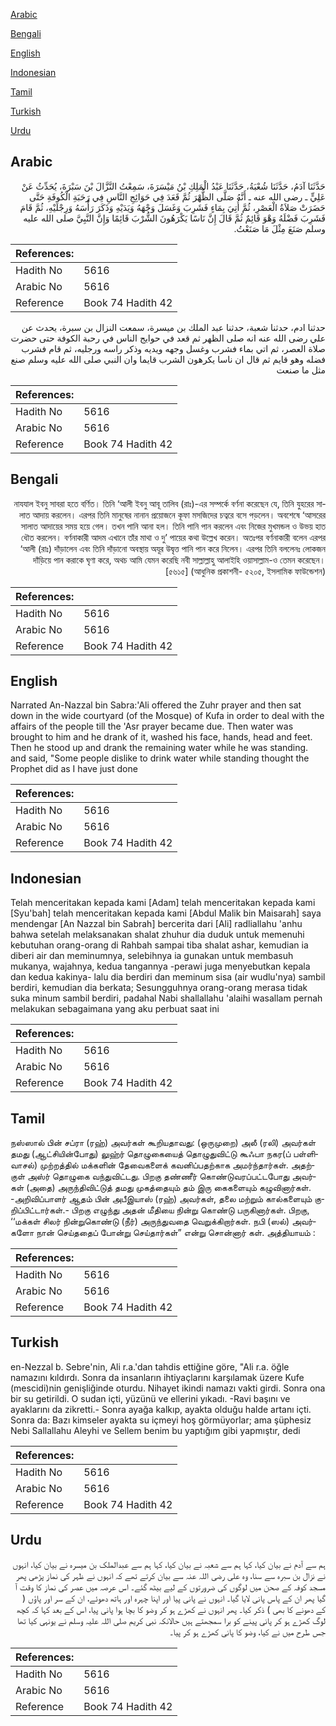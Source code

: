 [Arabic](#arabic)

[Bengali](#bengali)

[English](#english)

[Indonesian](#indonesian)

[Tamil](#tamil)

[Turkish](#turkish)

[Urdu](#urdu)

## Arabic


<div dir="rtl" lang="ar" style={{fontSize:'larger',backgroundColor:'#f8f9fa',padding:20}}>
حَدَّثَنَا آدَمُ، حَدَّثَنَا شُعْبَةُ، حَدَّثَنَا عَبْدُ الْمَلِكِ بْنُ مَيْسَرَةَ، سَمِعْتُ النَّزَّالَ بْنَ سَبْرَةَ، يُحَدِّثُ عَنْ عَلِيٍّ ـ رضى الله عنه ـ أَنَّهُ صَلَّى الظُّهْرَ ثُمَّ قَعَدَ فِي حَوَائِجِ النَّاسِ فِي رَحَبَةِ الْكُوفَةِ حَتَّى حَضَرَتْ صَلاَةُ الْعَصْرِ، ثُمَّ أُتِيَ بِمَاءٍ فَشَرِبَ وَغَسَلَ وَجْهَهُ وَيَدَيْهِ وَذَكَرَ رَأْسَهُ وَرِجْلَيْهِ، ثُمَّ قَامَ فَشَرِبَ فَضْلَهُ وَهْوَ قَائِمٌ ثُمَّ قَالَ إِنَّ نَاسًا يَكْرَهُونَ الشُّرْبَ قَائِمًا وَإِنَّ النَّبِيَّ صلى الله عليه وسلم صَنَعَ مِثْلَ مَا صَنَعْتُ‏.‏
</div>
<div style={{backgroundColor:'#f8f9fa',padding:20, marginBottom: 10}}><table> <thead> <tr> <th>References:</th> <th></th> </tr> </thead> <tbody><tr><td>Hadith No</td><td>5616</td></tr><tr><td>Arabic No</td><td>5616</td></tr><tr><td>Reference</td><td>Book 74 Hadith 42</td></tr></tbody></table></div>


<div dir="rtl" lang="ar" style={{fontSize:'larger',backgroundColor:'#f8f9fa',padding:20}}>
حدثنا ادم، حدثنا شعبة، حدثنا عبد الملك بن ميسرة، سمعت النزال بن سبرة، يحدث عن علي رضى الله عنه انه صلى الظهر ثم قعد في حوايج الناس في رحبة الكوفة حتى حضرت صلاة العصر، ثم اتي بماء فشرب وغسل وجهه ويديه وذكر راسه ورجليه، ثم قام فشرب فضله وهو قايم ثم قال ان ناسا يكرهون الشرب قايما وان النبي صلى الله عليه وسلم صنع مثل ما صنعت
</div>
<div style={{backgroundColor:'#f8f9fa',padding:20, marginBottom: 10}}><table> <thead> <tr> <th>References:</th> <th></th> </tr> </thead> <tbody><tr><td>Hadith No</td><td>5616</td></tr><tr><td>Arabic No</td><td>5616</td></tr><tr><td>Reference</td><td>Book 74 Hadith 42</td></tr></tbody></table></div>

## Bengali


<div dir="rtl" lang="bn" style={{fontSize:'larger',backgroundColor:'#f8f9fa',padding:20}}>
নাযযাল ইবনু সাবরা হতে বর্ণিত। তিনি ‘আলী ইবনু আবূ তালিব (রাঃ)-এর সম্পর্কে বর্ণনা করেছেন যে, তিনি যুহরের সালাত আদায় করলেন। এরপর তিনি মানুষের নানান প্রয়োজনে কূফা মসজিদের চত্বরে বসে পড়লেন। অবশেষে ‘আসরের সালাত আদায়ের সময় হয়ে গেল। তখন পানি আনা হল। তিনি পানি পান করলেন এবং নিজের মুখমন্ডল ও উভয় হাত ধৌত করলেন। বর্ণনাকারী আদম এখানে তাঁর মাথা ও দু’ পায়ের কথা উল্লেখ করেন। অতঃপর বর্ণনাকারী বলেন এরপর ‘আলী (রাঃ) দাঁড়ালেন এবং তিনি দাঁড়ানো অবস্থায় অযূর উদ্বৃত্ত পানি পান করে নিলেন। এরপর তিনি বললেনঃ লোকজন দাঁড়িয়ে পান করাকে ঘৃণা করে, অথচ আমি যেমন করেছি নবী সাল্লাল্লাহু আলাইহি ওয়াসাল্লাম-ও তেমন করেছেন। [৫৬১৫] (আধুনিক প্রকাশনী- ৫২০৫, ইসলামিক ফাউন্ডেশন)
</div>
<div style={{backgroundColor:'#f8f9fa',padding:20, marginBottom: 10}}><table> <thead> <tr> <th>References:</th> <th></th> </tr> </thead> <tbody><tr><td>Hadith No</td><td>5616</td></tr><tr><td>Arabic No</td><td>5616</td></tr><tr><td>Reference</td><td>Book 74 Hadith 42</td></tr></tbody></table></div>

## English


<div dir="ltr" lang="en" style={{fontSize:'larger',backgroundColor:'#f8f9fa',padding:20}}>
Narrated An-Nazzal bin Sabra:'Ali offered the Zuhr prayer and then sat down in the wide courtyard (of the Mosque) of Kufa in order to deal with the affairs of the people till the 'Asr prayer became due. Then water was brought to him and he drank of it, washed his face, hands, head and feet. Then he stood up and drank the remaining water while he was standing. and said, "Some people dislike to drink water while standing thought the Prophet did as I have just done
</div>
<div style={{backgroundColor:'#f8f9fa',padding:20, marginBottom: 10}}><table> <thead> <tr> <th>References:</th> <th></th> </tr> </thead> <tbody><tr><td>Hadith No</td><td>5616</td></tr><tr><td>Arabic No</td><td>5616</td></tr><tr><td>Reference</td><td>Book 74 Hadith 42</td></tr></tbody></table></div>

## Indonesian


<div dir="ltr" lang="id" style={{fontSize:'larger',backgroundColor:'#f8f9fa',padding:20}}>
Telah menceritakan kepada kami [Adam] telah menceritakan kepada kami [Syu'bah] telah menceritakan kepada kami [Abdul Malik bin Maisarah] saya mendengar [An Nazzal bin Sabrah] bercerita dari [Ali] radliallahu 'anhu bahwa setelah melaksanakan shalat zhuhur dia duduk untuk memenuhi kebutuhan orang-orang di Rahbah sampai tiba shalat ashar, kemudian ia diberi air dan meminumnya, selebihnya ia gunakan untuk membasuh mukanya, wajahnya, kedua tangannya -perawi juga menyebutkan kepala dan kedua kakinya- lalu dia berdiri dan meminum sisa (air wudlu'nya) sambil berdiri, kemudian dia berkata; Sesungguhnya orang-orang merasa tidak suka minum sambil berdiri, padahal Nabi shallallahu 'alaihi wasallam pernah melakukan sebagaimana yang aku perbuat saat ini
</div>
<div style={{backgroundColor:'#f8f9fa',padding:20, marginBottom: 10}}><table> <thead> <tr> <th>References:</th> <th></th> </tr> </thead> <tbody><tr><td>Hadith No</td><td>5616</td></tr><tr><td>Arabic No</td><td>5616</td></tr><tr><td>Reference</td><td>Book 74 Hadith 42</td></tr></tbody></table></div>

## Tamil


<div dir="ltr" lang="ta" style={{fontSize:'larger',backgroundColor:'#f8f9fa',padding:20}}>
நஸ்ஸால் பின் சப்ரா (ரஹ்) அவர்கள் கூறியதாவது: (ஒருமுறை) அலீ (ரலி) அவர்கள் தமது (ஆட்சியின்போது) லுஹ்ர் தொழுகையைத் தொழுதுவிட்டு கூஃபா நகர(ப் பள்ளிவாசல்) முற்றத்தில் மக்களின் தேவைகளைக் கவனிப்பதற்காக அமர்ந்தார்கள். அதற்குள் அஸ்ர் தொழுகை வந்துவிட்டது. பிறகு தண்ணீர் கொண்டுவரப்பட்டபோது அவர்கள் (அதை) அருந்திவிட்டுத் தமது முகத்தையும் தம் இரு கைகளையும் கழுவினார்கள். -அறிவிப்பாளர் ஆதம் பின் அபீஇயாஸ் (ரஹ்) அவர்கள், தலை மற்றும் கால்களையும் குறிப்பிட்டார்கள்.- பிறகு எழுந்து அதன் மீதியை நின்று கொண்டு பருகினார்கள். பிறகு, ‘‘மக்கள் சிலர் நின்றுகொண்டு (நீர்) அருந்துவதை வெறுக்கிறார்கள். நபி (ஸல்) அவர்களோ நான் செய்ததைப் போன்று செய்தார்கள்” என்று சொன்னார் கள். அத்தியாயம் :
</div>
<div style={{backgroundColor:'#f8f9fa',padding:20, marginBottom: 10}}><table> <thead> <tr> <th>References:</th> <th></th> </tr> </thead> <tbody><tr><td>Hadith No</td><td>5616</td></tr><tr><td>Arabic No</td><td>5616</td></tr><tr><td>Reference</td><td>Book 74 Hadith 42</td></tr></tbody></table></div>

## Turkish


<div dir="ltr" lang="tr" style={{fontSize:'larger',backgroundColor:'#f8f9fa',padding:20}}>
en-Nezzal b. Sebre'nin, Ali r.a.'dan tahdis ettiğine göre, "Ali r.a. öğle namazını kıldırdı. Sonra da insanların ihtiyaçlarını karşılamak üzere Kufe (mescidi)nin genişliğinde oturdu. Nihayet ikindi namazı vakti girdi. Sonra ona bir su getirildi. O sudan içti, yüzünü ve ellerini yıkadı. -Ravi başını ve ayaklarını da zikretti.- Sonra ayağa kalkıp, ayakta olduğu halde artanı içti. Sonra da: Bazı kimseler ayakta su içmeyi hoş görmüyorlar; ama şüphesiz Nebi Sallallahu Aleyhi ve Sellem benim bu yaptığım gibi yapmıştır, dedi
</div>
<div style={{backgroundColor:'#f8f9fa',padding:20, marginBottom: 10}}><table> <thead> <tr> <th>References:</th> <th></th> </tr> </thead> <tbody><tr><td>Hadith No</td><td>5616</td></tr><tr><td>Arabic No</td><td>5616</td></tr><tr><td>Reference</td><td>Book 74 Hadith 42</td></tr></tbody></table></div>

## Urdu


<div dir="rtl" lang="ur" style={{fontSize:'larger',backgroundColor:'#f8f9fa',padding:20}}>
ہم سے آدم نے بیان کیا، کہا ہم سے شعبہ نے بیان کیا، کہا ہم سے عبدالملک بن میسرہ نے بیان کیا، انہوں نے نزال بن سبرہ سے سنا، وہ علی رضی اللہ عنہ سے بیان کرتے تھے کہ انہوں نے ظہر کی نماز پڑھی پھر مسجد کوفہ کے صحن میں لوگوں کی ضرورتوں کے لیے بیٹھ گئے۔ اس عرصہ میں عصر کی نماز کا وقت آ گیا پھر ان کے پاس پانی لایا گیا۔ انہوں نے پانی پیا اور اپنا چہرہ اور ہاتھ دھوئے، ان کے سر اور پاؤں ( کے دھونے کا بھی ) ذکر کیا۔ پھر انہوں نے کھڑے ہو کر وضو کا بچا ہوا پانی پیا، اس کے بعد کہا کہ کچھ لوگ کھڑے ہو کر پانی پینے کو برا سمجھتے ہیں حالانکہ نبی کریم صلی اللہ علیہ وسلم نے یونہی کیا تھا جس طرح میں نے کیا، وضو کا پانی کھڑے ہو کر پیا۔
</div>
<div style={{backgroundColor:'#f8f9fa',padding:20, marginBottom: 10}}><table> <thead> <tr> <th>References:</th> <th></th> </tr> </thead> <tbody><tr><td>Hadith No</td><td>5616</td></tr><tr><td>Arabic No</td><td>5616</td></tr><tr><td>Reference</td><td>Book 74 Hadith 42</td></tr></tbody></table></div>